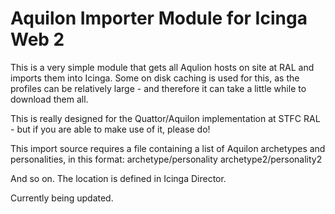 Aquilon Importer Module for Icinga Web 2
========================================

This is a very simple module that gets all Aqulion hosts on site at RAL and imports them into Icinga.
Some on disk caching is used for this, as the profiles can be relatively large - and therefore it can take
a little while to download them all.

This is really designed for the Quattor/Aquilon implementation at STFC RAL - but if you are able to make
use of it, please do!

This import source requires a file containing a list of Aquilon archetypes and personalities, in this format:
archetype/personality
archetype2/personality2

And so on. The location is defined in Icinga Director.

Currently being updated.

